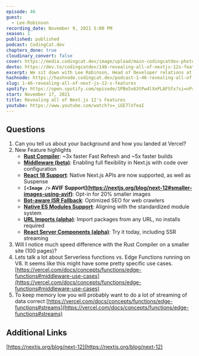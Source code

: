 ```yaml
---
episode: 46
guest:
  - Lee-Robinson
recording_date: November 9, 2021 5:00 PM
season: 1
published: published
podcast: CodingCat.dev
chapters_done: true
cloudinary_convert: false
cover: https://media.codingcat.dev/image/upload/main-codingcatdev-photo/Revealing_all_of_Next.js_12_s_Features.png
devto: https://dev.to/codingcatdev/146-revealing-all-of-nextjs-12s-features-11cf
excerpt: We sit down with Lee Robinson, Head of Developer relations at Vercel, to talk all about Next.js 12.
hashnode: https://hashnode.codingcat.dev/podcast-1-46-revealing-all-of-next-js-12-s-features
slug: 1-46-revealing-all-of-next-js-12-s-features
spotify: https://open.spotify.com/episode/1PBe5x63tPw4lXnPLAFSfx?si=nPsDEJc8Qm26L4JrWwVI_g
start: November 17, 2021
title: Revealing all of Next.js 12's Features
youtube: https://www.youtube.com/watch?v=_iGE7lVfeaI
---
```


## Questions

1. Can you tell us about your background and how you landed at Vercel?
2. New Feature highlights
   - **[Rust Compiler](https://nextjs.org/blog/next-12#faster-builds-and-fast-refresh-with-rust-compiler)**: ~3x faster Fast Refresh and ~5x faster builds
   - **[Middleware (beta)](https://nextjs.org/blog/next-12#introducing-middleware)**: Enabling full flexibility in Next.js with code over configuration
   - **[React 18 Support](https://nextjs.org/blog/next-12#preparing-for-react-18)**: Native Next.js APIs are now supported, as well as Suspense
   - **`[<Image />` AVIF Support](https://nextjs.org/blog/next-12#smaller-images-using-avif)**: Opt-in for 20% smaller images
   - **[Bot-aware ISR Fallback](https://nextjs.org/blog/next-12#bot-aware-isr-fallback)**: Optimized SEO for web crawlers
   - **[Native ES Modules Support](https://nextjs.org/blog/next-12#es-modules-support-and-url-imports)**: Aligning with the standardized module system
   - **[URL Imports (alpha)](https://nextjs.org/blog/next-12#url-imports)**: Import packages from any URL, no installs required
   - **[React Server Components (alpha)](https://nextjs.org/blog/next-12#react-server-components)**: Try it today, including SSR streaming
3. Will I notice much speed difference with the Rust Compiler on a smaller site (100 pages)?
4. Lets talk a lot about Serverless functions vs. Edge Functions running on V8. It seems like this might have some pretty specific use cases.
   [https://vercel.com/docs/concepts/functions/edge-functions#middleware-use-cases](https://vercel.com/docs/concepts/functions/edge-functions#middleware-use-cases)
5. To keep memory low you will probably want to do a lot of streaming of data correct
   [https://vercel.com/docs/concepts/functions/edge-functions#streams](https://vercel.com/docs/concepts/functions/edge-functions#streams)

## Additional Links

[https://nextjs.org/blog/next-12](https://nextjs.org/blog/next-12)
